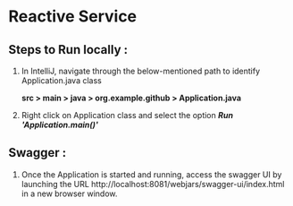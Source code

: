 # Reactive Service

## Steps to Run locally :

1. In IntelliJ, navigate through the below-mentioned path to identify Application.java class

    **src > main > java > org.example.github > Application.java**

2. Right click on Application class and select the option _**Run 'Application.main()'**_


## Swagger :

1. Once the Application is started and running, access the swagger UI by launching the URL http://localhost:8081/webjars/swagger-ui/index.html in a new browser window.